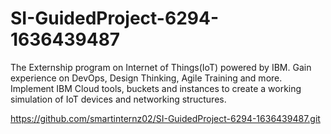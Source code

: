 # SI-GuidedProject-6294-1636439487

The Externship program on Internet of Things(IoT) powered by IBM. Gain experience on DevOps, Design Thinking, Agile Training and more. Implement IBM Cloud tools, buckets and instances to create a working simulation of IoT devices and networking structures.

https://github.com/smartinternz02/SI-GuidedProject-6294-1636439487.git
